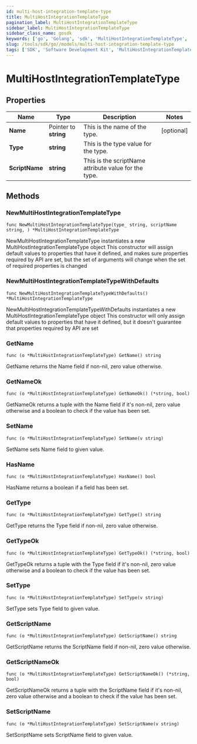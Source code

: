 ```yaml
---
id: multi-host-integration-template-type
title: MultiHostIntegrationTemplateType
pagination_label: MultiHostIntegrationTemplateType
sidebar_label: MultiHostIntegrationTemplateType
sidebar_class_name: gosdk
keywords: ['go', 'Golang', 'sdk', 'MultiHostIntegrationTemplateType', 'MultiHostIntegrationTemplateType'] 
slug: /tools/sdk/go//models/multi-host-integration-template-type
tags: ['SDK', 'Software Development Kit', 'MultiHostIntegrationTemplateType', 'MultiHostIntegrationTemplateType']
---
```


# MultiHostIntegrationTemplateType

## Properties

Name | Type | Description | Notes
------------ | ------------- | ------------- | -------------
**Name** | Pointer to **string** | This is the name of the type. | [optional] 
**Type** | **string** | This is the type value for the type. | 
**ScriptName** | **string** | This is the scriptName attribute value for the type. | 

## Methods

### NewMultiHostIntegrationTemplateType

`func NewMultiHostIntegrationTemplateType(type_ string, scriptName string, ) *MultiHostIntegrationTemplateType`

NewMultiHostIntegrationTemplateType instantiates a new MultiHostIntegrationTemplateType object
This constructor will assign default values to properties that have it defined,
and makes sure properties required by API are set, but the set of arguments
will change when the set of required properties is changed

### NewMultiHostIntegrationTemplateTypeWithDefaults

`func NewMultiHostIntegrationTemplateTypeWithDefaults() *MultiHostIntegrationTemplateType`

NewMultiHostIntegrationTemplateTypeWithDefaults instantiates a new MultiHostIntegrationTemplateType object
This constructor will only assign default values to properties that have it defined,
but it doesn't guarantee that properties required by API are set

### GetName

`func (o *MultiHostIntegrationTemplateType) GetName() string`

GetName returns the Name field if non-nil, zero value otherwise.

### GetNameOk

`func (o *MultiHostIntegrationTemplateType) GetNameOk() (*string, bool)`

GetNameOk returns a tuple with the Name field if it's non-nil, zero value otherwise
and a boolean to check if the value has been set.

### SetName

`func (o *MultiHostIntegrationTemplateType) SetName(v string)`

SetName sets Name field to given value.

### HasName

`func (o *MultiHostIntegrationTemplateType) HasName() bool`

HasName returns a boolean if a field has been set.

### GetType

`func (o *MultiHostIntegrationTemplateType) GetType() string`

GetType returns the Type field if non-nil, zero value otherwise.

### GetTypeOk

`func (o *MultiHostIntegrationTemplateType) GetTypeOk() (*string, bool)`

GetTypeOk returns a tuple with the Type field if it's non-nil, zero value otherwise
and a boolean to check if the value has been set.

### SetType

`func (o *MultiHostIntegrationTemplateType) SetType(v string)`

SetType sets Type field to given value.


### GetScriptName

`func (o *MultiHostIntegrationTemplateType) GetScriptName() string`

GetScriptName returns the ScriptName field if non-nil, zero value otherwise.

### GetScriptNameOk

`func (o *MultiHostIntegrationTemplateType) GetScriptNameOk() (*string, bool)`

GetScriptNameOk returns a tuple with the ScriptName field if it's non-nil, zero value otherwise
and a boolean to check if the value has been set.

### SetScriptName

`func (o *MultiHostIntegrationTemplateType) SetScriptName(v string)`

SetScriptName sets ScriptName field to given value.



